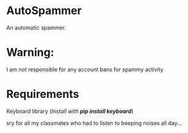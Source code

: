 # AutoSpammer
An automatic spammer.

# Warning:
I am not responsible for any account bans for spammy activity

# Requirements
Keyboard library (*Install with **pip install keyboard***)

sry for all my classmates who had to listen to beeping noises all day...
